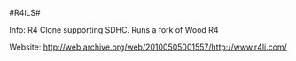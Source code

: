 #R4iLS#

Info:
R4 Clone supporting SDHC. Runs a fork of Wood R4

Website:
http://web.archive.org/web/20100505001557/http://www.r4li.com/